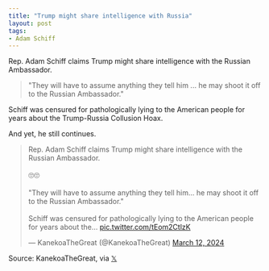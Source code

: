 ```yaml
---
title: "Trump might share intelligence with Russia"
layout: post
tags:
- Adam Schiff
---
```


Rep. Adam Schiff claims Trump might share intelligence with the Russian Ambassador.

> "They will have to assume anything they tell him ... he may shoot it off to the Russian Ambassador."

Schiff was censured for pathologically lying to the American people for years about the Trump-Russia Collusion Hoax.

And yet, he still continues.

<blockquote class="twitter-tweet"><p lang="en" dir="ltr">Rep. Adam Schiff claims Trump might share intelligence with the Russian Ambassador.<br><br>🙄🙄<br><br>&quot;They will have to assume anything they tell him... he may shoot it off to the Russian Ambassador.&quot;<br><br>Schiff was censured for pathologically lying to the American people for years about the… <a href="https://t.co/tEom2CtlzK">pic.twitter.com/tEom2CtlzK</a></p>&mdash; KanekoaTheGreat (@KanekoaTheGreat) <a href="https://twitter.com/KanekoaTheGreat/status/1767589194342506788?ref_src=twsrc%5Etfw">March 12, 2024</a></blockquote> <script async src="https://platform.twitter.com/widgets.js" charset="utf-8"></script>

Source: KanekoaTheGreat, via [𝕏](https://x.com)
